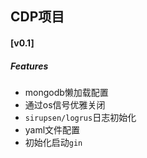 ## CDP项目

#### [v0.1]

##### Features

- mongodb懒加载配置
- 通过os信号优雅关闭
- `sirupsen/logrus`日志初始化
- yaml文件配置
- 初始化启动`gin`
